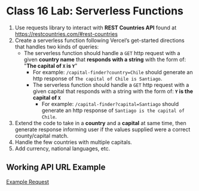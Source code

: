 # Class 16 Lab: Serverless Functions

1. Use requests library to interact with **REST Countries API** found at <https://restcountries.com/#rest-countries>
2. Create a serverless function following Vercel’s get-started directions that handles two kinds of queries:
   - The serverless function should handle a `GET` http request with a given **country name** that **responds with a string** with the form of: "**The capital of `X` is `Y`**"
     - For example: `/capital-finder?country=Chile` should generate an http response of `The capital of Chile is Santiago`.
     - The serverless function should handle a `GET` http request with a given capital that responds with a string with the form of: **`Y` is the capital of `X`**
       - For example: `/capital-finder?capital=Santiago` should generate an http response of `Santiago is the capital of Chile`.
3. Extend the code to take in a **country** and a **capital** at same time, then generate response informing user if the values supplied were a correct county/capital match.
4. Handle the few countries with multiple capitals.
5. Add currency, national languages, etc.

## Working API URL Example

[Example Request](https://capital-finder-ivory-ten.vercel.app/api?country=ghana)
